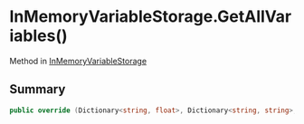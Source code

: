 # InMemoryVariableStorage.GetAllVariables()

Method in [InMemoryVariableStorage](/docs/api/csharp/yarn.unity.inmemoryvariablestorage.md)

## Summary



```csharp
public override (Dictionary<string, float>, Dictionary<string, string>, Dictionary<string, bool>) GetAllVariables()
```

